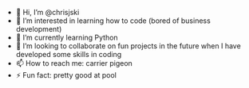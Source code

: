 - 👋 Hi, I’m @chrisjski
- 👀 I’m interested in learning how to code (bored of business development)
- 🌱 I’m currently learning Python
- 💞️ I’m looking to collaborate on fun projects in the future when I have developed some skills in coding
- 📫 How to reach me: carrier pigeon
- ⚡ Fun fact: pretty good at pool

<!---
chrisjski/chrisjski is a ✨ special ✨ repository because its `README.md` (this file) appears on your GitHub profile.
You can click the Preview link to take a look at your changes.
--->
